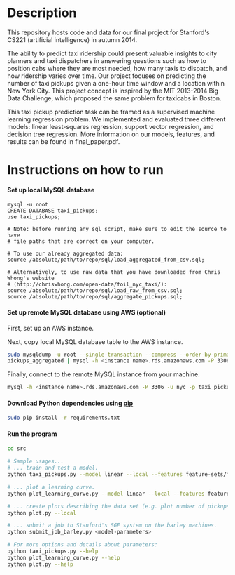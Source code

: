 Description
==============
This repository hosts code and data for our final project for Stanford's CS221 (artificial intelligence)
in autumn 2014.

The ability to predict taxi ridership could present valuable insights to city planners and taxi dispatchers in
answering questions such as how to position cabs where they are most needed, how many taxis to dispatch, and how
ridership varies over time. Our project focuses on predicting the number of taxi pickups given a one-hour time
window and a location within New York City. This project concept is inspired by the MIT 2013-2014 Big Data
Challenge, which proposed the same problem for taxicabs in Boston.

This taxi pickup prediction task can be framed as a supervised machine learning regression problem. We implemented
and evaluated three different models: linear least-squares regression, support vector regression, and decision tree
regression. More information on our models, features, and results can be found in final_paper.pdf.


Instructions on how to run
===========================

#### Set up local MySQL database
```MySQL
mysql -u root
CREATE DATABASE taxi_pickups;
use taxi_pickups;

# Note: before running any sql script, make sure to edit the source to have
# file paths that are correct on your computer.

# To use our already aggregated data:
source /absolute/path/to/repo/sql/load_aggregated_from_csv.sql;

# Alternatively, to use raw data that you have downloaded from Chris Whong's website
# (http://chriswhong.com/open-data/foil_nyc_taxi/):
source /absolute/path/to/repo/sql/load_raw_from_csv.sql;
source /absolute/path/to/repo/sql/aggregate_pickups.sql;
```

#### Set up remote MySQL database using AWS (optional)
First, set up an AWS instance.

Next, copy local MySQL database table to the AWS instance.
```bash
sudo mysqldump -u root --single-transaction --compress --order-by-primary taxi_pickups \
pickups_aggregated | mysql -h <instance name>.rds.amazonaws.com -P 3306 -u nyc -p taxi_pickups
```

Finally, connect to the remote MySQL instance from your machine.
```bash
mysql -h <instance name>.rds.amazonaws.com -P 3306 -u nyc -p taxi_pickups
```

#### Download Python dependencies using [pip](https://pip.pypa.io/en/latest/)
```bash
sudo pip install -r requirements.txt
```

#### Run the program
```bash
cd src

# Sample usages...
# ... train and test a model.
python taxi_pickups.py --model linear --local --features feature-sets/features1.cfg --verbose

# ... plot a learning curve.
python plot_learning_curve.py --model linear --local --features feature-sets/features1.cfg --verbose

# ... create plots describing the data set (e.g. plot number of pickups by hour of day).
python plot.py --local

# ... submit a job to Stanford's SGE system on the barley machines.
python submit_job_barley.py <model-parameters>

# For more options and details about parameters:
python taxi_pickups.py --help
python plot_learning_curve.py --help
python plot.py --help
```

